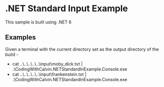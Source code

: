 # .NET Standard Input Example

This sample is built using .NET 6

## Examples

Given a terminal with the current directory set as the output directory of the build -

* cat ..\\..\\..\\..\\..\\input\\moby_dick.txt | .\CodingWithCalvin.NETStandardInExample.Console.exe
* cat ..\\..\\..\\..\\..\\input\\frankenstein.txt | .\CodingWithCalvin.NETStandardInExample.Console.exe
